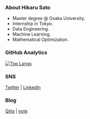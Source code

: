 ### About Hikaru Sato
- Master degree @ Osaka University.
- Internship in Tokyo.
- Data Engineering.
- Machine Learning.
- Mathematical Optimization.

### GitHub Analytics
[![Top Langs](https://github-readme-stats.vercel.app/api/top-langs/?username=hshicalu&hide=jupyter%20notebook,Vim%20script)](https://github.com/anuraghazra/github-readme-stats)

### SNS
[Twitter](https://twitter.com/satohicalu) | [LinkedIn](https://www.linkedin.com/in/satohicalu)

### Blog
[Qiita](https://qiita.com/hshicalu) | [note](https://note.com/hshicalu_art)
